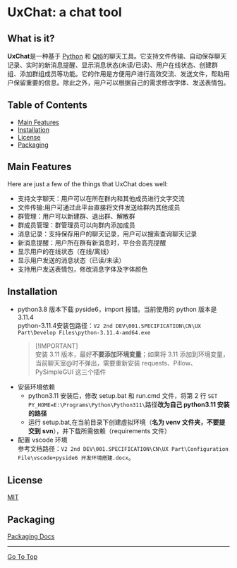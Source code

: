# UxChat: a chat tool
## What is it?
**UxChat**是一种基于 [Python](https://docs.python.org/3/tutorial/index.html) 和 [Qt6](https://doc.qt.io/qtforpython-6/quickstart.html#quick-start)的聊天工具。它支持文件传输、自动保存聊天记录、实时的新消息提醒、显示消息状态(未读/已读)、用户在线状态、创建群组、添加群组成员等功能。它的作用是方便用户进行高效交流、发送文件，帮助用户保留重要的信息。除此之外，用户可以根据自己的需求修改字体、发送表情包。
## Table of Contents
- [Main Features](#Main-Features)
- [Installation](#Installation)
- [License](#License)
- [Packaging](#Packaging)
## Main Features
Here are just a few of the things that UxChat does well:
- 支持文字聊天：用户可以在所在群内和其他成员进行文字交流
- 文件传输:用户可通过此平台直接将文件发送给群内其他成员
- 群管理：用户可以新建群、退出群、解散群
- 群成员管理：群管理员可以向群内添加成员
- 消息记录：支持保存用户的聊天记录，用户可以搜索查询聊天记录
- 新消息提醒：用户所在群有新消息时，平台会高亮提醒
- 显示用户的在线状态（在线/离线）
- 显示用户发送的消息状态（已读/未读）
- 支持用户发送表情包，修改消息字体及字体颜色
## Installation
- python3.8 版本下载 pyside6，import 报错。当前使用的 python 版本是 3.11.4<br>
python-3.11.4安装包路径：`V2 2nd DEV\001.SPECIFICATION\CN\UX Part\Develop Files\python-3.11.4-amd64.exe`<br>
  > [!IMPORTANT]<br>
  > 安装 3.11 版本，最好**不要添加环境变量**；如果将 3.11 添加到环境变量，当前聊天室@时不弹出，需要重新安装 requests、Pillow、PySimpleGUI 这三个插件
- 安装环境依赖
  - python3.11 安装后，修改 setup.bat 和 run.cmd 文件，将第 2 行 `SET PY_HOME=E:\Programs\Python\Python311\`路径**改为自己 python3.11 安装的路径**<br>
  - 运行 setup.bat,在当前目录下创建虚拟环境（**名为 venv 文件夹，不要提交到 svn**），并下载所需依赖（requirements 文件）<br>
- 配置 vscode 环境<br>
  参考文档路径：`V2 2nd DEV\001.SPECIFICATION\CN\UX Part\Configuration File\vscode+pyside6 开发环境搭建.docx`。
## License
[MIT](https://github.com/imc-ux/UxChat/blob/main/LICENSE)
## Packaging
[Packaging Docs](https://github.com/imc-ux/UxChat/blob/main/pyinstaller%E6%89%93%E5%8C%85.md)<br>
<hr/>

[Go To Top](#Table-of-Contents)
